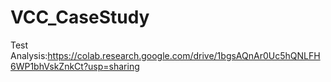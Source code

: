 # VCC_CaseStudy
Test Analysis:https://colab.research.google.com/drive/1bgsAQnAr0Uc5hQNLFH6WP1bhVskZnkCt?usp=sharing
